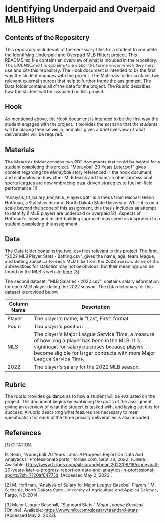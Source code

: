 # Identifying Underpaid and Overpaid MLB Hitters

## Contents of the Repository

This repository includes all of the necessary files for a student to complete the Identifying Underpaid and Overpaid MLB Hitters project. This README.md file contains an overview of what is included in the repository. The LICENSE.md file explains to a visitor the terms under which they may use and cite this repository. The Hook document is intended to be the first way the student engages with the project. The Materials folder contains two relevant external sources that help to further frame the assignment. The Data folder contains all of the data for the project. The Rubric describes how the student will be evaluated on this project.

## Hook

As mentioned above, the Hook document is intended to be the first way the student engages with the project. It provides the scenario that the students will be placing themselves in, and also gives a brief overview of what deliverables will be required.

## Materials

The Materials folder contains two PDF documents that could be helpful for a student completing this project. "Moneyball 20 Years Later.pdf" gives context regarding the <i>Moneyball</i> story referenced in the hook document, and elaborates on how other MLB teams and teams in other professional sports leagues are now embracing data-driven strategies to fuel on-field performance [1].

"Analysis_Of_Salary_For_MLB_Players.pdf" is a thesis from Michael Glenn Hoffman, a Statistics major at North Dakota State University. While it is on a scale beyond the scope of this assignment, this thesis includes an attempt to identify if MLB players are underpaid or overpaid [2]. Aspects of Hoffman's thesis and model-building approach may serve as inspiration to a student completing this assignment.

## Data

The Data folder contains the two .csv files relevant to this project. The first, "2022 MLB Player Stats - Batting.csv", gives the name, age, team, league, and batting statistics for each MLB hiter from the 2022 season. Some of the abbrevations for statistics may not be obvious, but their meanings can be found on the MLB's website [here](https://www.mlb.com/glossary/standard-stats) [3].

The second dataset, "MLB Salaries - 2022.csv", contains salary information for each MLB player during the 2022 season. The data dictionary for this dataset is provided below:

| Column Name | Description |
| ----------- | ----------- |
| Player      | The player's name, in "Last, First" format. |
| Pos'n       | The player's position. |
| MLS         | The player's Major League Service Time, a measure of how long a player has been in the MLB. It is significant for salary purposes because players become eligible for larger contracts with more Major League Service Time.|
| 2022        | The player's salary for the 2022 MLB season. |

## Rubric

The rubric provides guidance as to how a student will be evaluated on the project. The document begins by explaining the goals of the assingment, giving an overview of what the student is tasked with, and laying out tips for success. A rubric describing what features are necessary to meet specification for each of the three primary deliverables is also included.

## References

[1] CITATION. 

R. Bean, “Moneyball 20 Years Later: A Progress Report On Data And Analytics In Professional Sports,” forbes.com, Sept. 18, 2022. [Online]. Available: https://www.forbes.com/sites/randybean/2022/09/18/moneyball-20-years-later-a-progress-report-on-data-and-analytics-in-professional-sports/?sh=7120af64773d. [Accessed May 2, 2023].

[2] M. Hoffman, “Analysis of Salary for Major League Baseball Players,” M. S. thesis, North Dakota State University of Agriculture and Applied Science, Fargo, ND, 2014.

[3] Major League Baseball, “Standard Stats,” <i>Major League Baseball</i>. [Online]. Available: https://www.mlb.com/glossary/standard-stats. [Accessed May 2, 2023].
